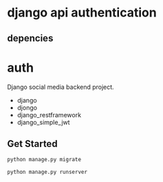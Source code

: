# django api authentication

## depencies
# auth
Django social media backend project.

 - django
 - djongo
 - django_restframework
 - django_simple_jwt

## Get Started

```bash
python manage.py migrate
```

```bash
python manage.py runserver
```

